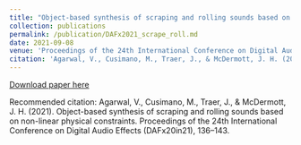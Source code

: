 ```yaml
---
title: "Object-based synthesis of scraping and rolling sounds based on non-linear physical constraints"
collection: publications
permalink: /publication/DAFx2021_scrape_roll.md
date: 2021-09-08
venue: 'Proceedings of the 24th International Conference on Digital Audio Effects (DAFx20in21)'
citation: 'Agarwal, V., Cusimano, M., Traer, J., & McDermott, J. H. (2021). Object-based synthesis of scraping and rolling sounds based on non-linear physical constraints. Proceedings of the 24th International Conference on Digital Audio Effects (DAFx20in21), 136–143.'
---
```


[Download paper here](https://www.dafx.de/paper-archive/2021/proceedings/papers/DAFx20in21_paper_33.pdf)

Recommended citation: Agarwal, V., Cusimano, M., Traer, J., & McDermott, J. H. (2021). Object-based synthesis of scraping and rolling sounds based on non-linear physical constraints. Proceedings of the 24th International Conference on Digital Audio Effects (DAFx20in21), 136–143.
